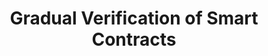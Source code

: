 ---
title: "Gradual Verification of Smart Contracts"
authors: Haojia Sun, Kunal Singh, Jan-Paul Ramos-Dávila, Jonathan Aldrich, Jenna Wise (DiVincenzo)
type:
category: workshop
conf: PriSC
in: "Workshop on Principles of Secure Compilation, co-located with POPL"
year: 2024
month: January
dates: 20
---